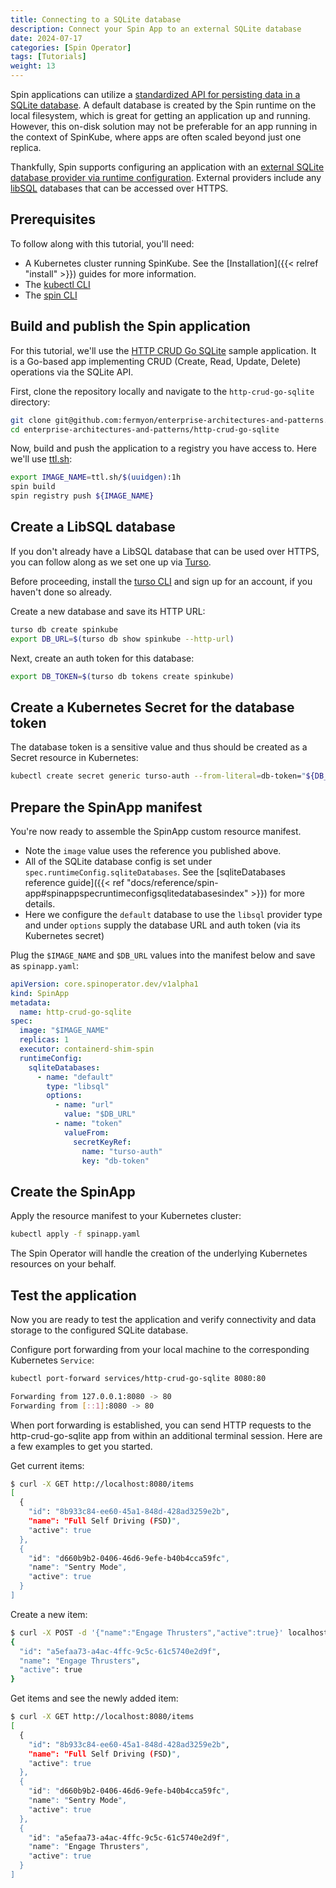 ```yaml
---
title: Connecting to a SQLite database
description: Connect your Spin App to an external SQLite database
date: 2024-07-17
categories: [Spin Operator]
tags: [Tutorials]
weight: 13
---
```


Spin applications can utilize a [standardized API for persisting data in a SQLite database](https://developer.fermyon.com/spin/v2/sqlite-api-guide). A default database is created by the Spin runtime on the local filesystem, which is great for getting an application up and running. However, this on-disk solution may not be preferable for an app running in the context of SpinKube, where apps are often scaled beyond just one replica.

Thankfully, Spin supports configuring an application with an [external SQLite database provider via runtime configuration](https://developer.fermyon.com/spin/v2/dynamic-configuration#libsql-storage-provider). External providers include any [libSQL](https://libsql.org/) databases that can be accessed over HTTPS.

## Prerequisites

To follow along with this tutorial, you'll need:

- A Kubernetes cluster running SpinKube. See the [Installation]({{< relref "install" >}}) guides for more information.
- The [kubectl CLI](https://kubernetes.io/docs/tasks/tools/#kubectl)
- The [spin CLI](https://developer.fermyon.com/spin/v2/install )

## Build and publish the Spin application

For this tutorial, we'll use the [HTTP CRUD Go SQLite](https://github.com/fermyon/enterprise-architectures-and-patterns/tree/main/http-crud-go-sqlite) sample application. It is a Go-based app implementing CRUD (Create, Read, Update, Delete) operations via the SQLite API.

First, clone the repository locally and navigate to the `http-crud-go-sqlite` directory:

```bash
git clone git@github.com:fermyon/enterprise-architectures-and-patterns.git
cd enterprise-architectures-and-patterns/http-crud-go-sqlite
```

Now, build and push the application to a registry you have access to. Here we'll use [ttl.sh](https://ttl.sh):

```bash
export IMAGE_NAME=ttl.sh/$(uuidgen):1h
spin build
spin registry push ${IMAGE_NAME}
```

## Create a LibSQL database

If you don't already have a LibSQL database that can be used over HTTPS, you can follow along as we set one up via [Turso](https://turso.tech/). 

Before proceeding, install the [turso CLI](https://docs.turso.tech/quickstart) and sign up for an account, if you haven't done so already.

Create a new database and save its HTTP URL:

```bash
turso db create spinkube
export DB_URL=$(turso db show spinkube --http-url)
```

Next, create an auth token for this database:

```bash
export DB_TOKEN=$(turso db tokens create spinkube)
```

## Create a Kubernetes Secret for the database token

The database token is a sensitive value and thus should be created as a Secret resource in Kubernetes:

```bash
kubectl create secret generic turso-auth --from-literal=db-token="${DB_TOKEN}"
```

## Prepare the SpinApp manifest

You're now ready to assemble the SpinApp custom resource manifest.

- Note the `image` value uses the reference you published above.
- All of the SQLite database config is set under `spec.runtimeConfig.sqliteDatabases`. See the [sqliteDatabases reference guide]({{< ref "docs/reference/spin-app#spinappspecruntimeconfigsqlitedatabasesindex" >}}) for more details.
- Here we configure the `default` database to use the `libsql` provider type and under `options` supply the database URL and auth token (via its Kubernetes secret)

Plug the `$IMAGE_NAME` and `$DB_URL` values into the manifest below and save as `spinapp.yaml`:

```yaml
apiVersion: core.spinoperator.dev/v1alpha1
kind: SpinApp
metadata:
  name: http-crud-go-sqlite
spec:
  image: "$IMAGE_NAME"
  replicas: 1
  executor: containerd-shim-spin
  runtimeConfig:
    sqliteDatabases:
      - name: "default"
        type: "libsql"
        options:
          - name: "url"
            value: "$DB_URL"
          - name: "token"
            valueFrom:
              secretKeyRef:
                name: "turso-auth"
                key: "db-token"
```

## Create the SpinApp

Apply the resource manifest to your Kubernetes cluster:

```bash
kubectl apply -f spinapp.yaml
```

The Spin Operator will handle the creation of the underlying Kubernetes resources on your behalf.

## Test the application

Now you are ready to test the application and verify connectivity and data storage to the configured SQLite database.

Configure port forwarding from your local machine to the corresponding Kubernetes `Service`:

```bash
kubectl port-forward services/http-crud-go-sqlite 8080:80

Forwarding from 127.0.0.1:8080 -> 80
Forwarding from [::1]:8080 -> 80
```

When port forwarding is established, you can send HTTP requests to the http-crud-go-sqlite app from within an additional terminal session. Here are a few examples to get you started.

Get current items:

```bash
$ curl -X GET http://localhost:8080/items
[
  {
    "id": "8b933c84-ee60-45a1-848d-428ad3259e2b",
    "name": "Full Self Driving (FSD)",
    "active": true
  },
  {
    "id": "d660b9b2-0406-46d6-9efe-b40b4cca59fc",
    "name": "Sentry Mode",
    "active": true
  }
]
```

Create a new item:

```bash
$ curl -X POST -d '{"name":"Engage Thrusters","active":true}' localhost:8080/items
{
  "id": "a5efaa73-a4ac-4ffc-9c5c-61c5740e2d9f",
  "name": "Engage Thrusters",
  "active": true
}
```

Get items and see the newly added item:

```bash
$ curl -X GET http://localhost:8080/items
[
  {
    "id": "8b933c84-ee60-45a1-848d-428ad3259e2b",
    "name": "Full Self Driving (FSD)",
    "active": true
  },
  {
    "id": "d660b9b2-0406-46d6-9efe-b40b4cca59fc",
    "name": "Sentry Mode",
    "active": true
  },
  {
    "id": "a5efaa73-a4ac-4ffc-9c5c-61c5740e2d9f",
    "name": "Engage Thrusters",
    "active": true
  }
] 
```

